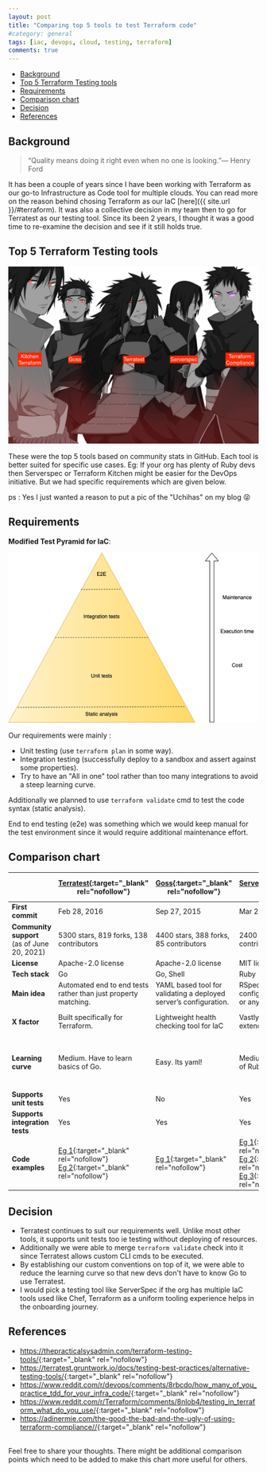 ```yaml
---
layout: post
title: "Comparing top 5 tools to test Terraform code"
#category: general
tags: [iac, devops, cloud, testing, terraform]
comments: true
---
```


<!-- TOC -->

- [Background](#background)
- [Top 5 Terraform Testing tools](#top-5-terraform-testing-tools)
- [Requirements](#requirements)
- [Comparison chart](#comparison-chart)
- [Decision](#decision)
- [References](#references)

<!-- /TOC -->
## Background

> “Quality means doing it right even when no one is looking.”— Henry Ford

It has been a couple of years since I have been working with Terraform as our go-to Infrastructure as Code tool for multiple clouds. You can read more on the reason behind chosing Terraform as our IaC [here]({{ site.url }}/#terraform).
It was also a collective decision in my team then to go for Terratest as our testing tool.
Since its been 2 years, I thought it was a good time to re-examine the decision and see if it still holds true.

## Top 5 Terraform Testing tools

!["Uchiha"](/assets/images/uchiha.jpeg "Contendors")

These were the top 5 tools based on community stats in GitHub. Each tool is better suited for specific use cases. Eg: If your org has plenty of Ruby devs then Serverspec or Terraform Kitchen might be easier for the DevOps initiative.
But we had specific requirements which are given below.

ps : Yes I just wanted a reason to put a pic of the "Uchihas" on my blog :stuck_out_tongue_closed_eyes:

## Requirements

**Modified Test Pyramid for IaC**:

<div style="text-align: center"><img src="/assets/images/iac-test-pyramid.png" /></div>

Our requirements were mainly :

- Unit testing (use `terraform plan` in some way).
- Integration testing (successfully deploy to a sandbox and assert against some properties).
- Try to have an "All in one" tool rather than too many integrations to avoid a steep learning curve.

Additionally we planned to use `terraform validate` cmd to test the code syntax (static analysis).

End to end testing (e2e) was something which we would keep manual for the test environment since it would require additional maintenance effort.

## Comparison chart

|                                                 | [Terratest](https://github.com/gruntwork-io/terratest){:target="_blank" rel="nofollow"}                                                                                                                | [Goss](https://github.com/aelsabbahy/goss){:target="_blank" rel="nofollow"}                  | [Serverspec](https://github.com/mizzy/serverspec){:target="_blank" rel="nofollow"}                                                                                                                                                                                                                                          | [Kitchen-Terraform](https://github.com/newcontext-oss/kitchen-terraform){:target="_blank" rel="nofollow"}             | [Terraform compliance](https://github.com/terraform-compliance/cli/){:target="_blank" rel="nofollow"} |
|-------------------------------------------------|--------------------------------------------------------------------------------------------------------------------------------------------------------------------------------------------------------|----------------------------------------------------------------------------------------------|-----------------------------------------------------------------------------------------------------------------------------------------------------------------------------------------------------------------------------------------------------------------------------------------------------------------------------|-----------------------------------------------------------------------------------------------------------------------|-------------------------------------------------------------------------------------------------------|
| **First commit**                                | Feb 28, 2016                                                                                                                                                                                           | Sep 27, 2015                                                                                 | Mar 24, 2013                                                                                                                                                                                                                                                                                                                | Jun 19, 2016                                                                                                          | Apr 2, 2017                                                                                           |
| **Community support** <br>(as of June 20, 2021) | 5300 stars, 819 forks, 138 contributors                                                                                                                                                                | 4400 stars, 388 forks, 85 contributors                                                       | 2400 stars, 375 forks, 128 contributors                                                                                                                                                                                                                                                                                     | 1000 stars, 133 forks, 27 contributors                                                                                | 988 stars, 114 forks, 33 contributors                                                                 |
| **License**                                     | Apache-2.0 license                                                                                                                                                                                     | Apache-2.0 license                                                                           | MIT license                                                                                                                                                                                                                                                                                                                 | Apache-2.0 license                                                                                                    | MIT license                                                                                           |
| **Tech stack**                                  | Go                                                                                                                                                                                                     | Go, Shell                                                                                    | Ruby                                                                                                                                                                                                                                                                                                                        | Ruby                                                                                                                  | Python, HCL, Gherkin                                                                                  |
| **Main idea**                                   | Automated end to end tests rather than just property matching.                                                                                                                                         | YAML based tool for validating a deployed server’s configuration.                            | RSpec tests for your servers configured by Puppet, Chef or anything else                                                                                                                                                                                                                                                    | Set of Kitchen plugins to test Terraform code and verify with InSpec controls.                                        | Mainly focuses on negative testing instead of having fully-fledged functional tests.                  |
| **X factor**                                    | Built specifically for Terraform.                                                                                                                                                                      | Lightweight health checking tool for IaC                                                     | Vastly used for IaC as it extends on the RSpec tool.                                                                                                                                                                                                                                                                        | Extends on the popular Kitchen framework.                                                                             | Lightweight tool which uses BDD syntax making it easy to code.                                        |
| **Learning curve**                              | Medium. Have to learn basics of Go.                                                                                                                                                                    | Easy. Its yaml!                                                                              | Medium. Have to learn basics of Ruby.                                                                                                                                                                                                                                                                                       | Medium. Have to understand the Kitchen framework which is configured via yaml + basics of Ruby helps to write tests . | Easy. Its BDD!                                                                                        |
| **Supports unit tests**                         | Yes                                                                                                                                                                                                    | No                                                                                           | Yes                                                                                                                                                                                                                                                                                                                         | No                                                                                                                    | Yes                                                                                                   |
| **Supports integration tests**                  | Yes                                                                                                                                                                                                    | Yes                                                                                          | Yes                                                                                                                                                                                                                                                                                                                         | Yes                                                                                                                   | Yes                                                                                                   |
| **Code examples**                               | [Eg 1](https://terratest.gruntwork.io/examples/){:target="_blank" rel="nofollow"} <br> [Eg 2](https://blog.octo.com/en/test-your-infrastructure-code-with-terratest/){:target="_blank" rel="nofollow"} | [Eg 1](https://www.unixdaemon.net/tools/testing-with-goss/){:target="_blank" rel="nofollow"} | [Eg 1](https://serverspec.org/){:target="_blank" rel="nofollow"} <br/> [Eg 2](https://gist.github.com/lusis/9c0fd50e0de51c3d80b2){:target="_blank" rel="nofollow"}<br>[Eg 3](https://www.contino.io/insights/top-3-terraform-testing-strategies-for-ultra-reliable-infrastructure-as-code){:target="_blank" rel="nofollow"} | [Tutorial Eg](https://newcontext-oss.github.io/kitchen-terraform/tutorials/){:target="_blank" rel="nofollow"}         | [Multiple eg](https://terraform-compliance.com/pages/Examples/){:target="_blank" rel="nofollow"}      |

## Decision

- Terratest continues to suit our requirements well. Unlike most other tools, it supports unit tests too ie testing without deploying of resources.
- Additionally we were able to merge `terraform validate` check into it since Terratest allows custom CLI cmds to be executed.
- By establishing our custom conventions on top of it, we were able to reduce the learning curve so that new devs don't have to know Go to use Terratest.
- I would pick a testing tool like ServerSpec if the org has multiple IaC tools used like Chef, Terraform as a uniform tooling experience helps in the onboarding journey.

## References

- <https://thepracticalsysadmin.com/terraform-testing-tools/>{:target="_blank" rel="nofollow"}
- <https://terratest.gruntwork.io/docs/testing-best-practices/alternative-testing-tools/>{:target="_blank" rel="nofollow"}
- <https://www.reddit.com/r/devops/comments/8rbcdo/how_many_of_you_practice_tdd_for_your_infra_code/>{:target="_blank" rel="nofollow"}
- <https://www.reddit.com/r/Terraform/comments/8nlob4/testing_in_terraform_what_do_you_use/>{:target="_blank" rel="nofollow"}
- <https://adinermie.com/the-good-the-bad-and-the-ugly-of-using-terraform-compliance//>{:target="_blank" rel="nofollow"}

<br/>Feel free to share your thoughts. There might be additional comparison points which need to be added to make this chart more useful for others.
